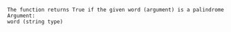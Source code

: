     The function returns True if the given word (argument) is a palindrome
    Argument:
    word (string type)
